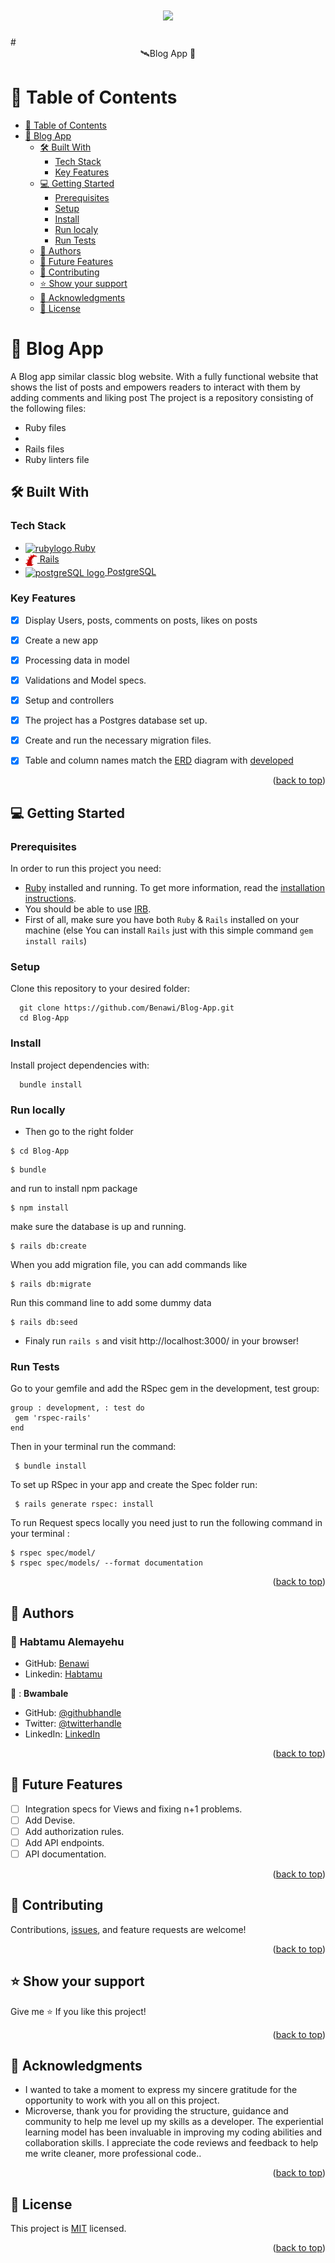 <a name="readme-top"></a>

# <div align="center"><a href="https://github.com/Benawi"><img src="https://github.com/Benawi/Benawi/assets/21217148/de823737-5f7f-4de8-b62e-3fe88c238eab"/></a>

 </div> 
# <div align="center">🛰Blog App  🚀</div>

# 📗 Table of Contents

- [📗 Table of Contents](#-table-of-contents)
- [📖 Blog App ](#-ruby-group-capstone---catalog-of-my-things-)
  - [🛠 Built With ](#-built-with-)
    - [Tech Stack ](#tech-stack-)
    - [Key Features ](#key-features-)
  - [💻 Getting Started ](#-getting-started-)
    - [Prerequisites](#prerequisites)
    - [Setup](#setup)
    - [Install](#install)
    - [Run localy](#run-localy)
    - [Run Tests ](#run-tests-)
  - [👥 Authors ](#-authors-)
  - [🔭 Future Features ](#-future-features-)
  - [🤝 Contributing ](#-contributing-)
  - [⭐️ Show your support ](#️-show-your-support-)
  - [🙏 Acknowledgments ](#-acknowledgments-)
  - [📝 License ](#-license-)

# 📖 Blog App <a name="about-project"></a>
A Blog app similar classic blog website. With a fully functional website that shows the list of posts and empowers readers to interact with them by adding comments and liking post
The project is a repository consisting of the following files:

- Ruby files
- 
- Rails files
- Ruby linters file

## 🛠 Built With <a name="built-with"></a>

### Tech Stack <a name="tech-stack"></a>
  <ul>
     <li>
      <a href="https://www.ruby-lang.org/en/">
      <img align="center" width="19" height="auto" src="https://upload.wikimedia.org/wikipedia/commons/thumb/7/73/Ruby_logo.svg/198px-Ruby_logo.svg.png?20101129171534" alt="rubylogo" />
      Ruby
      </a>
    </li>
    <li>
      <a href="https://rubyonrails.org/">
      <img align="center" width="19" height="auto" src="./rails-red-logo.svg" alt="ruby logo" />
      Rails
      </a>
    </li>
    <li>
      <a href="https://www.postgresql.org/">
      <img align="center" width="19" height="auto" src="https://wiki.postgresql.org/images/3/30/PostgreSQL_logo.3colors.120x120.png" alt="postgreSQL logo" />
      PostgreSQL
      </a>
    </li>
  </ul>
  
</ul>

###  Key Features <a name="key-features"></a>

- [x] Display Users, posts, comments on posts, likes on posts
- [x] Create a new app
- [x] Processing data in model
- [x] Validations and Model specs.
- [x] Setup and controllers
- [x] The project has a Postgres database set up.
- [x] Create and run the necessary migration files.
- [x] Table and column names match the [ERD](https://github.com/microverseinc/curriculum-rails/blob/main/blog-app/images/blog_app_erd.png) diagram with [developed](https://github.com/Benawi/Blog-App/assets/21217148/5b403dca-d56b-4a66-bc96-58efbf0d7eae)
        

<p align="right">(<a href="#readme-top">back to top</a>)</p>


<!-- GETTING STARTED -->

## 💻 Getting Started <a name="getting-started"></a>

### Prerequisites

In order to run this project you need:

- [Ruby](https://www.ruby-lang.org/en/) installed and running. To get more information, read the [installation instructions](https://github.com/microverseinc/curriculum-ruby/blob/main/simple-ruby/articles/ruby_installation_instructions.md).
- You should be able to use [IRB](https://en.wikipedia.org/wiki/Ruby_(programming_language)#Features).
- First of all, make sure you have both `Ruby` & `Rails` installed on your machine
 (else You can install `Rails` just with this simple command  ```gem install rails```)
### Setup

Clone this repository to your desired folder:

```
  git clone https://github.com/Benawi/Blog-App.git
  cd Blog-App
```

### Install

Install project dependencies with:

```
  bundle install
```
### Run locally
 - Then go to the right folder 
```
$ cd Blog-App
```
```
$ bundle
```
and run to install npm package
```
$ npm install
```

make sure the database is up and running.
```
$ rails db:create
```
When you add migration file, you can add commands like
```
$ rails db:migrate
```
Run this command line to add some dummy data
```
$ rails db:seed
```

 - Finaly run `rails s` and visit http://localhost:3000/  in your browser!

### Run Tests <a name="run-tests"></a>

Go to your gemfile and add the RSpec gem in the development, test group:

 ```
 group : development, : test do  
  gem 'rspec-rails'
 end
 ```
Then in your terminal run the command:

 ```
  $ bundle install
 ```
To set up RSpec in your app and create the Spec folder run:

 ```
  $ rails generate rspec: install
 ```
  To run Request specs locally you need just to run the following command in your terminal :
 ```
 $ rspec spec/model/
 $ rspec spec/models/ --format documentation 
 ```

<p align="right">(<a href="#readme-top">back to top</a>)</p>


## 👥 Authors <a name="authors"></a>

### 👤 **Habtamu Alemayehu**

- GitHub: [Benawi](https://github.com/Benawi)
- Linkedin: [Habtamu](https://www.linkedin.com/in/habtamualemayehu/)

👤 : **Bwambale**

- GitHub: [@githubhandle](https://github.com/wolterbwambale)
- Twitter: [@twitterhandle](https://twitter.com/BwambaleWolter)
- LinkedIn: [LinkedIn](https://www.linkedin.com/in/bwambale-benny-wolter/)


<p align="right">(<a href="#readme-top">back to top</a>)</p>

## 🔭 Future Features <a name="future-features"></a>
- [ ]  Integration specs for Views and fixing n+1 problems.
- [ ]  Add Devise.
- [ ]  Add authorization rules.
- [ ]  Add API endpoints.
- [ ]  API documentation.

<p align="right">(<a href="#readme-top">back to top</a>)</p>

## 🤝 Contributing <a name="contributing"></a>

Contributions, [issues](https://github.com/Benawi/Blog-App/issues), and feature requests are welcome!

<p align="right">(<a href="#readme-top">back to top</a>)</p>

## ⭐️ Show your support <a name="support"></a>

Give me ⭐️ If you like this project!

<p align="right">(<a href="#readme-top">back to top</a>)</p>

## 🙏 Acknowledgments <a name="acknowledgements"></a>

- I wanted to take a moment to express my sincere gratitude for the opportunity to work with you all on this project.
- Microverse, thank you for providing the structure, guidance and community to help me level up my skills as a developer. The experiential learning model has been invaluable in improving my coding abilities and collaboration skills. I appreciate the code reviews and feedback to help me write cleaner, more professional code..

<p align="right">(<a href="#readme-top">back to top</a>)</p>

## 📝 License <a name="license"></a>

This project is [MIT](./MIT.md) licensed.

<p align="right">(<a href="#readme-top">back to top</a>)</p>

